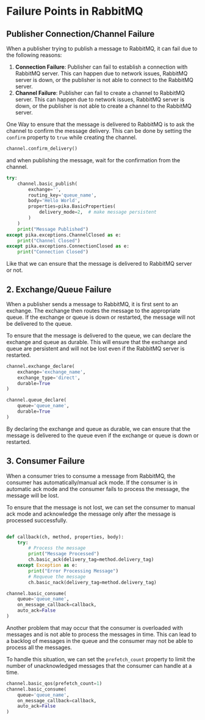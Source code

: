 # Failure Points in RabbitMQ

## Publisher Connection/Channel Failure

When a publisher trying to publish a message to RabbitMQ, it can fail due to the following reasons:

1. **Connection Failure**: Publisher can fail to establish a connection with RabbitMQ server. This can happen due to network issues, RabbitMQ server is down, or the publisher is not able to connect to the RabbitMQ server.
2. **Channel Failure**: Publisher can fail to create a channel to RabbitMQ server. This can happen due to network issues, RabbitMQ server is down, or the publisher is not able to create a channel to the RabbitMQ server.

One Way to ensure that the message is delivered to RabbitMQ is to ask the channel to confirm the message delivery. This can be done by setting the `confirm` property to `true` while creating the channel.

```python
channel.confirm_delivery()
```

and when publishing the message, wait for the confirmation from the channel.

```python
try:
    channel.basic_publish(
        exchange='',
        routing_key='queue_name',
        body='Hello World',
        properties=pika.BasicProperties(
            delivery_mode=2,  # make message persistent
        )
    )
    print("Message Published")
except pika.exceptions.ChannelClosed as e:
    print("Channel Closed")
except pika.exceptions.ConnectionClosed as e:
    print("Connection Closed")
```

Like that we can ensure that the message is delivered to RabbitMQ server or not.

## 2. Exchange/Queue Failure

When a publisher sends a message to RabbitMQ, it is first sent to an exchange. The exchange then routes the message to the appropriate queue. If the exchange or queue is down or restarted, the message will not be delivered to the queue.

To ensure that the message is delivered to the queue, we can declare the exchange and queue as durable. This will ensure that the exchange and queue are persistent and will not be lost even if the RabbitMQ server is restarted.

```python
channel.exchange_declare(
    exchange='exchange_name',
    exchange_type='direct',
    durable=True
)

channel.queue_declare(
    queue='queue_name',
    durable=True
)
```

By declaring the exchange and queue as durable, we can ensure that the message is delivered to the queue even if the exchange or queue is down or restarted.

## 3. Consumer Failure

When a consumer tries to consume a message from RabbitMQ, the consumer has automatically/manual ack mode. If the consumer is in automatic ack mode and the consumer fails to process the message, the message will be lost.

To ensure that the message is not lost, we can set the consumer to manual ack mode and acknowledge the message only after the message is processed successfully.

```python

def callback(ch, method, properties, body):
    try:
        # Process the message
        print("Message Processed")
        ch.basic_ack(delivery_tag=method.delivery_tag)
    except Exception as e:
        print("Error Processing Message")
        # Requeue the message
        ch.basic_nack(delivery_tag=method.delivery_tag)

channel.basic_consume(
    queue='queue_name',
    on_message_callback=callback,
    auto_ack=False
)
```

Another problem that may occur that the consumer is overloaded with messages and is not able to process the messages in time. This can lead to a backlog of messages in the queue and the consumer may not be able to process all the messages.

To handle this situation, we can set the `prefetch_count` property to limit the number of unacknowledged messages that the consumer can handle at a time.

```python
channel.basic_qos(prefetch_count=1)
channel.basic_consume(
    queue='queue_name',
    on_message_callback=callback,
    auto_ack=False
)
```

